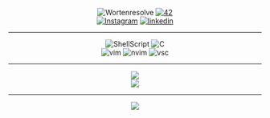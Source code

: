 <div align="center">
  
![Wortenresolve](https://img.shields.io/badge/WortenResolve-darkblue) 
<a href='https://profile.intra.42.fr/users/jotavare' target="_blank"><img alt='42' src='https://img.shields.io/badge/Porto-100000?style=flat-square&logo=42&logoColor=white&labelColor=000000&color=000000'/></a> <br/>
[![Instagram](https://ziadoua.github.io/m3-Markdown-Badges/badges/Instagram/instagram3.svg)](https://instagram.com/adao__goncalves) [![linkedin](https://ziadoua.github.io/m3-Markdown-Badges/badges/LinkedIn/linkedin1.svg)](https://www.linkedin.com/in/ad%C3%A3o-gon%C3%A7alves-639b05331?utm_source=share&utm_campaign=share_via&utm_content=profile&utm_medium=android_app&original_referer=) <br/>

---

![ShellScript](https://ziadoua.github.io/m3-Markdown-Badges/badges/Shell/shell3.svg)
![C](https://ziadoua.github.io/m3-Markdown-Badges/badges/C/c1.svg)
<br/>
![vim](https://ziadoua.github.io/m3-Markdown-Badges/badges/Vim/vim3.svg)
![nvim](https://ziadoua.github.io/m3-Markdown-Badges/badges/Neovim/neovim3.svg)
![vsc](https://ziadoua.github.io/m3-Markdown-Badges/badges/VisualStudio/visualstudio3.svg)

---

<!-- ![](https://github-readme-stats.vercel.app/api?username=AdaoG0n&theme=city_lights&hide_border=true&include_all_commits=true&count_private=true) -->
![](https://github-readme-stats.vercel.app/api/top-langs/?username=AdaoG0n&theme=city_lights&hide_border=true&include_all_commits=true&count_private=true&layout=compact)<br/>
![](https://github-readme-streak-stats.herokuapp.com/?user=AdaoG0n&theme=city_lights&hide_border=true)<br/>


---
![](https://visitcount.itsvg.in/api?id=AdaoG0n&icon=7&color=1)

</div>
